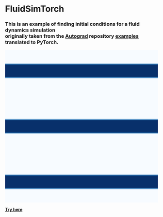 # FluidSimTorch


<h3>This is an example of finding initial conditions for a fluid dynamics simulation <br/> 
    originally taken from the <a href="https://github.com/HIPS/autograd.git">Autograd</a> repository 
    <a href="https://github.com/HIPS/autograd/tree/master/examples/fluidsim">examples</a> translated to PyTorch.<br/></h3>


<img src="result.gif" alt="Image of the project" width="600" align="center"/>



**[Try here](https://mkmkmk.github.io/FluidSimTorch/index.html)**


